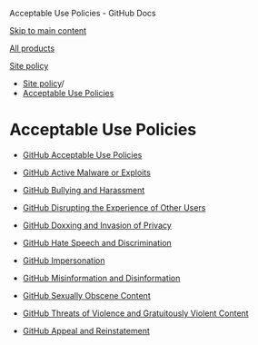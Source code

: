 Acceptable Use Policies - GitHub Docs

[Skip to main content](#main-content)

[All products](/en)

[Site policy](/site-policy)

* [Site policy](/en/site-policy)/
* [Acceptable Use Policies](/en/site-policy/acceptable-use-policies)

Acceptable Use Policies
==========

* [GitHub Acceptable Use Policies](/en/site-policy/acceptable-use-policies/github-acceptable-use-policies)

* [GitHub Active Malware or Exploits](/en/site-policy/acceptable-use-policies/github-active-malware-or-exploits)

* [GitHub Bullying and Harassment](/en/site-policy/acceptable-use-policies/github-bullying-and-harassment)

* [GitHub Disrupting the Experience of Other Users](/en/site-policy/acceptable-use-policies/github-disrupting-the-experience-of-other-users)

* [GitHub Doxxing and Invasion of Privacy](/en/site-policy/acceptable-use-policies/github-doxxing-and-invasion-of-privacy)

* [GitHub Hate Speech and Discrimination](/en/site-policy/acceptable-use-policies/github-hate-speech-and-discrimination)

* [GitHub Impersonation](/en/site-policy/acceptable-use-policies/github-impersonation)

* [GitHub Misinformation and Disinformation](/en/site-policy/acceptable-use-policies/github-misinformation-and-disinformation)

* [GitHub Sexually Obscene Content](/en/site-policy/acceptable-use-policies/github-sexually-obscene-content)

* [GitHub Threats of Violence and Gratuitously Violent Content](/en/site-policy/acceptable-use-policies/github-threats-of-violence-and-gratuitously-violent-content)

* [GitHub Appeal and Reinstatement](/en/site-policy/acceptable-use-policies/github-appeal-and-reinstatement)

